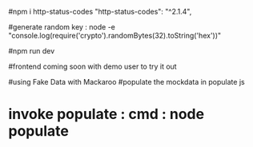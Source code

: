    
#npm i http-status-codes
    "http-status-codes": "^2.1.4",

#generate random key : 
node -e "console.log(require('crypto').randomBytes(32).toString('hex'))"

#npm run dev


#frontend coming soon with demo user to try it out

#using Fake Data with Mackaroo
#populate the mockdata in populate js
# invoke populate : cmd : node populate
